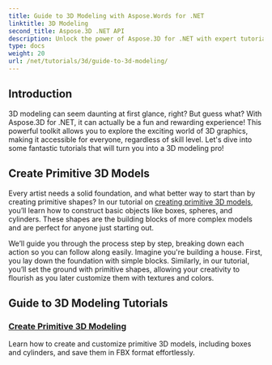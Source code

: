 ```yaml
---
title: Guide to 3D Modeling with Aspose.Words for .NET
linktitle: 3D Modeling
second_title: Aspose.3D .NET API
description: Unlock the power of Aspose.3D for .NET with expert tutorials on creating 3D models. Start mastering your 3D design skills.
type: docs
weight: 20
url: /net/tutorials/3d/guide-to-3d-modeling/
---
```

## Introduction

3D modeling can seem daunting at first glance, right? But guess what? With Aspose.3D for .NET, it can actually be a fun and rewarding experience! This powerful toolkit allows you to explore the exciting world of 3D graphics, making it accessible for everyone, regardless of skill level. Let's dive into some fantastic tutorials that will turn you into a 3D modeling pro!

## Create Primitive 3D Models

Every artist needs a solid foundation, and what better way to start than by creating primitive shapes? In our tutorial on [creating primitive 3D models](./create-primitive-3d-modeling/), you’ll learn how to construct basic objects like boxes, spheres, and cylinders. These shapes are the building blocks of more complex models and are perfect for anyone just starting out.

We’ll guide you through the process step by step, breaking down each action so you can follow along easily. Imagine you're building a house. First, you lay down the foundation with simple blocks. Similarly, in our tutorial, you’ll set the ground with primitive shapes, allowing your creativity to flourish as you later customize them with textures and colors. 

## Guide to 3D Modeling Tutorials
### [Create Primitive 3D Modeling](./create-primitive-3d-modeling/)
Learn how to create and customize primitive 3D models, including boxes and cylinders, and save them in FBX format effortlessly.